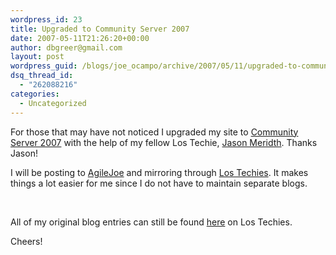 ```yaml
---
wordpress_id: 23
title: Upgraded to Community Server 2007
date: 2007-05-11T21:26:20+00:00
author: dbgreer@gmail.com
layout: post
wordpress_guid: /blogs/joe_ocampo/archive/2007/05/11/upgraded-to-community-server-2007.aspx
dsq_thread_id:
  - "262088216"
categories:
  - Uncategorized
---
```

</p> 

For those that may have not noticed I upgraded my site to <a href="http://communityserver.org/" target="_blank">Community Server 2007</a> with the help of my fellow Los Techie, <a href="http://www.lostechies.com/blogs/jason_meridth/default.aspx" target="_blank">Jason Meridth</a>. Thanks Jason! 

I will be posting to <a href="http://www.agilejoe.com/" target="_blank">AgileJoe</a> and mirroring through <a href="http://www.lostechies.com/" target="_blank">Los Techies</a>. It makes things a lot easier for me since I do not have to maintain separate blogs. 

&nbsp; 

All of my original blog entries can still be found <a href="http://www.lostechies.com/blogs/joe_ocampo/default.aspx" target="_blank">here</a> on Los Techies. 

Cheers!

<img src="http://www.agilejoe.com/aggbug.aspx?PostID=11" width="1" height="1" />